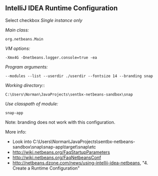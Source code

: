 IntelliJ IDEA Runtime Configuration
-----------------------------------

Select checkbox *Single instance only*

*Main class:*

    org.netbeans.Main

*VM options:*

    -Xmx4G -Dnetbeans.logger.console=true -ea

*Program arguments:*

    --modules --list --userdir ./userdir --fontsize 14 --branding snap

*Working directory:*:

    C:\Users\Norman\JavaProjects\sentbx-netbeans-sandbox\snap

*Use classpath of module:*

    snap-app

Note: branding does not work with this configuration.

More info:

* Look into C:\Users\Norman\JavaProjects\sentbx-netbeans-sandbox\snap\snap-app\target\snap\etc
* http://wiki.netbeans.org/FaqStartupParameters
* http://wiki.netbeans.org/FaqNetbeansConf
* http://netbeans.dzone.com/news/using-intellij-idea-netbeans, "4. Create a Runtime Configuration"